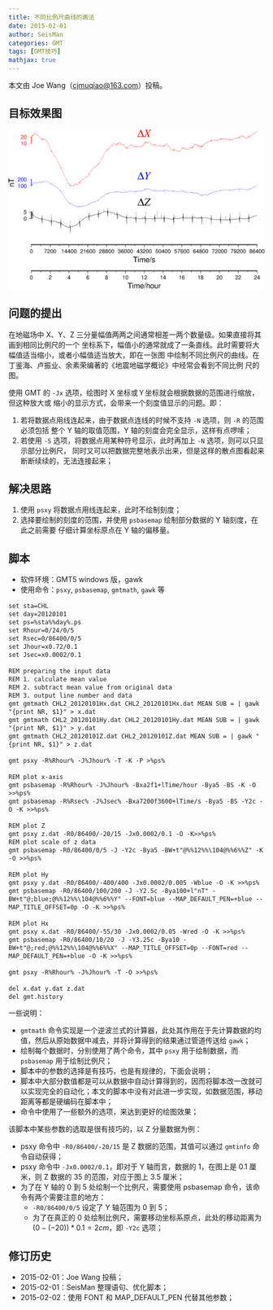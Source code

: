 ```yaml
---
title: 不同比例尺曲线的画法
date: 2015-02-01
author: SeisMan
categories: GMT
tags: [GMT技巧]
mathjax: true
---
```


本文由 Joe Wang（cjmuqiao@163.com）投稿。

## 目标效果图

![](/images/2015020101.png)

## 问题的提出

在地磁场中 X、Y、Z 三分量幅值两两之间通常相差一两个数量级。如果直接将其画到相同比例尺的一个
坐标系下，幅值小的通常就成了一条直线。此时需要将大幅值适当缩小，或者小幅值适当放大，即在一张图
中绘制不同比例尺的曲线。在丁鉴海、卢振业、余素荣编著的《地震地磁学概论》中经常会看到不同比例
尺的图。

使用 GMT 的 `-Jx` 选项，绘图时 X 坐标或Ｙ坐标就会根据数据的范围进行缩放，但这种放大或
缩小的显示方式，会带来一个刻度值显示的问题。即：

1.  若将数据点用线连起来，由于数据点连线的时候不支持 `-N` 选项，则 `-R` 的范围必须包括
    整个 Y 轴的取值范围，Y 轴的刻度会完全显示，这样有点啰嗦；
2.  若使用 `-S` 选项，将数据点用某种符号显示，此时再加上 `-N` 选项，则可以只显示部分比例尺，
    同时又可以把数据完整地表示出来，但是这样的散点图看起来断断续续的，无法连接起来；

## 解决思路

1.  使用 `psxy` 将数据点用线连起来，此时不绘制刻度；
2.  选择要绘制的刻度的范围，并使用 `psbasemap` 绘制部分数据的 Y 轴刻度，在此之前需要
    仔细计算坐标原点在 Y 轴的偏移量。

## 脚本

-   软件环境：GMT5 windows 版，gawk
-   使用命令：`psxy`, `psbasemap`, `gmtmath`, `gawk` 等

``` batch
set sta=CHL
set day=20120101
set ps=%sta%%day%.ps
set Rhour=0/24/0/5
set Rsec=0/86400/0/5
set Jhour=x0.72/0.1
set Jsec=x0.0002/0.1

REM preparing the input data
REM 1. calculate mean value
REM 2. subtract mean value from original data
REM 3. output line number and data
gmt gmtmath CHL2_20120101Hx.dat CHL2_20120101Hx.dat MEAN SUB = | gawk "{print NR, $1}" > x.dat
gmt gmtmath CHL2_20120101Hy.dat CHL2_20120101Hy.dat MEAN SUB = | gawk "{print NR, $1}" > y.dat
gmt gmtmath CHL2_20120101Z.dat CHL2_20120101Z.dat MEAN SUB = | gawk "{print NR, $1}" > z.dat

gmt psxy -R%Rhour% -J%Jhour% -T -K -P >%ps%

REM plot x-axis
gmt psbasemap -R%Rhour% -J%Jhour% -Bxa2f1+lTime/hour -Bya5 -BS -K -O >>%ps%
gmt psbasemap -R%Rsec% -J%Jsec% -Bxa7200f3600+lTime/s -Bya5 -BS -Y2c -O -K >>%ps%

REM plot Z
gmt psxy z.dat -R0/86400/-20/15 -Jx0.0002/0.1 -O -K>>%ps%
REM plot scale of z data
gmt psbasemap -R0/86400/0/5 -J -Y2c -Bya5 -BW+t"@%%12%%\104@%%6%%Z" -K -O >>%ps%

REM plot Hy
gmt psxy y.dat -R0/86400/-400/400 -Jx0.0002/0.005 -Wblue -O -K >>%ps%
gmt psbasemap -R0/86400/100/200 -J -Y2.5c -Bya100+l"nT" -BW+t"@;blue;@%%12%%\104@%%6%%Y" --FONT=blue --MAP_DEFAULT_PEN=+blue --MAP_TITLE_OFFSET=0p -O -K >>%ps%

REM plot Hx
gmt psxy x.dat -R0/86400/-55/30 -Jx0.0002/0.05 -Wred -O -K >>%ps%
gmt psbasemap -R0/86400/10/20 -J -Y3.25c -Bya10 -BW+t"@;red;@%%12%%\104@%%6%%X" --MAP_TITLE_OFFSET=0p --FONT=red --MAP_DEFAULT_PEN=+blue -O -K >>%ps%

gmt psxy -R%Rhour% -J%Jhour% -T -O >>%ps%

del x.dat y.dat z.dat
del gmt.history
```

一些说明：

-   `gmtmath` 命令实现是一个逆波兰式的计算器，此处其作用在于先计算数据的均值，然后从原始数据中减去，并将计算得到的结果通过管道传送给 `gawk`；
-   绘制每个数据时，分别使用了两个命令，其中 `psxy` 用于绘制数据，而 `psbasemap` 用于绘制比例尺；
-   脚本中的参数的选择是有技巧，也是有规律的，下面会说明；
-   脚本中大部分数值都是可以从数据中自动计算得到的，因而将脚本改一改就可以实现完全的自动化；本文的脚本中没有对此进一步实现，如数据范围，移动距离等都是硬编码在脚本中；
-   命令中使用了一些额外的选项，来达到更好的绘图效果；

该脚本中某些参数的选取是很有技巧的，以 Z 分量数据为例：

-   psxy 命令中 `-R0/86400/-20/15` 是 Z 数据的范围，其值可以通过 `gmtinfo` 命令自动获得；
-   psxy 命令中 `-Jx0.0002/0.1`，即对于 Y 轴而言，数据的 1，在图上是 0.1 厘米，则 Z 数据的 35 的范围，对应于图上 3.5 厘米；
-   为了在 Y 轴的 0 到 5 处绘制一个比例尺，需要使用 psbasemap 命令，该命令有两个需要注意的地方：
    -   `-R0/86400/0/5` 设定了 Y 轴范围为 0 到 5；
    -   为了在真正的 0 处绘制比例尺，需要移动坐标系原点，此处的移动距离为 $(0-(-20))*0.1=2cm$，即 `-Y2c` 选项；

## 修订历史

-   2015-02-01：Joe Wang 投稿；
-   2015-02-01：SeisMan 整理语句、优化脚本；
-   2015-02-02：使用 FONT 和 MAP\_DEFAULT\_PEN 代替其他参数；
